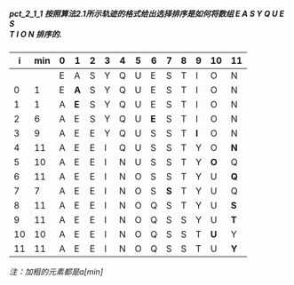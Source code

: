 ##### pct_2_1_1 按照算法2.1所示轨迹的格式给出选择排序是如何将数组 E A S Y Q U E S <BR/>T I O N 排序的.

| i   | min | 0   | 1     | 2   | 3   | 4   | 5   | 6     | 7     | 8   | 9     | 10    | 11    |
|-----|-----|-----|-------|-----|-----|-----|---- | ----- | ----- | --- | ----- | ----- | ----- |
|     |     | E   | A     | S   | Y   | Q   | U   | E     | S     | T   | I     | O     | N     |
| 0   | 1   | E   | **A** | S   | Y   | Q   | U   | E     | S     | T   | I     | O     | N     |
| 1   | 1   | A   | **E** | S   | Y   | Q   | U   | E     | S     | T   | I     | O     | N     |
| 2   | 6   | A   | E     | S   | Y   | Q   | U   | **E** | S     | T   | I     | O     | N     |
| 3   | 9   | A   | E     | E   | Y   | Q   | U   | S     | S     | T   | **I** | O     | N     |
| 4   | 11  | A   | E     | E   | I   | Q   | U   | S     | S     | T   | Y     | O     | **N** |
| 5   | 10  | A   | E     | E   | I   | N   | U   | S     | S     | T   | Y     | **O** | Q     |
| 6   | 11  | A   | E     | E   | I   | N   | O   | S     | S     | T   | Y     | U     | **Q** |
| 7   | 7   | A   | E     | E   | I   | N   | O   | S     | **S** | T   | Y     | U     | Q     |
| 8   | 11  | A   | E     | E   | I   | N   | O   | Q     | S     | T   | Y     | U     | **S** |
| 9   | 11  | A   | E     | E   | I   | N   | O   | Q     | S     | S   | Y     | U     | **T** |
| 10  | 10  | A   | E     | E   | I   | N   | O   | Q     | S     | S   | T     | **U** | Y     |
| 11  | 11  | A   | E     | E   | I   | N   | O   | Q     | S     | S   | T     | U     | **Y** |

*注：加粗的元素都是a[min]*
